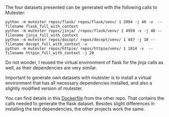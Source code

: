 The four datasets presented can be generated with the following calls to Mutester:

```
python -m mutester repos/flask/ repos/flask/venv/ 1 2094 -j 40 -v  --filename flask_full_with_context
python -m mutester repos/jinja/ /repos/flask/venv/ 1 4959 -v -j 40 --filename jinja_full_with_context
python -m mutester repos/docopt/ repos/docopt/venv/ 1 447 -j 10 --filename docopt_full_with_context -v
python -m mutester repos/httpie/ repos/httpie/venv/ 1 1814 -v  --filename httpie_full_with_context -j 20
```

Do not wonder, I reused the virtual environment of flask for the jinja calls as well, as their dependencies are very similar.

Important to generate own datasets with mutester is to install a virtual environment that has all necessary dependencies installed, and also a slightly modified version of mutester.

You can find details in this [Dockerfile](https://github.com/XPerianer/CRM2020/blob/master/Dockerfile) from the other repo. That contains the calls needed to generate the flask dataset. Besides slight differences in installing the test dependencies, the other projects work the same.
